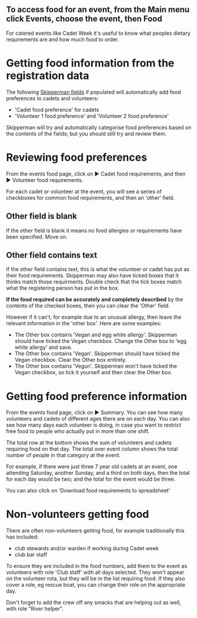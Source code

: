 To access food for an event, from the **Main menu** click **Events**, choose the event, then **Food**  
---


For catered events like Cadet Week it's useful to know what peoples dietary requirements are and how much food to order.

# Getting food information from the registration data

The following [Skipperman fields](List_and_explanation_of_skipperman_fields.md) if populated will automatically add food preferences to cadets and volunteers:

- 'Cadet food preference' for cadets
- 'Volunteer 1 food preference' and 'Volunteer 2 food preference'

Skipperman will try and automatically categorise food preferences based on the contents of the fields; but you should still try and review them.

# Reviewing food preferences

From the events food page, click on ► Cadet food requirements, and then ► Volunteer food requirements.

For each cadet or volunteer at the event, you will see a series of checkboxes for common food requirements, and then an 'other' field.

## Other field is blank

If the other field is blank it means no food allergies or requirements have been specified. Move on.

## Other field contains text

If the other field contains text, this is what the volunteer or cadet has put as their food requirements. Skipperman may also have ticked boxes that it thinks match those requirments. Double check that the tick boxes match what the registering person has put in the box.

**If the food required can be accurately and completely described** by the contents of the checked boxes, then you can clear the 'Other' field.

However if it can't, for example due to an unusual allergy, then leave the relevant information in the 'other box'. Here are some examples:

- The Other box contains 'Vegan and egg white allergy'. Skipperman should have ticked the Vegan checkbox. Change the Other box to 'egg white allergy' and save.
- The Other box contains 'Vegan'. Skipperman should have ticked the Vegan checkbox. Clear the Other box entirely.
- The Other box contains 'Vegun'. Skipperman won't have ticked the Vegan checkbox, so tick it yourself and then clear the Other box.

# Getting food preference information

From the events food page, click on ► Summary. You can see how many volunteers and cadets of different ages there are on each day. You can also see how many days each volunteer is doing, in case you want to restrict free food to people who actually put in more than one shift.

The total row at the bottom shows the sum of volunteers and cadets requiring food on that day. The total over event column shows the total number of people in that category at the event.

For example, if there were just three 7 year old cadets at an event, one attending Saturday, another Sunday, and a third on both days, then the total for each day would be two; and the total for the event would be three. 

You can also click on 'Download food requirements to spreadsheet'

# Non-volunteers getting food

There are often non-volunteers getting food, for example traditionally this has included:

- club stewards and/or warden if working during Cadet week
- club bar staff

To ensure they are included in the food numbers, add them to the event as volunteers with role 'Club staff' with all days selected. They won't appear on the volunteer rota, but they will be in the list requiring food.  If they also cover a role, eg rescue boat, you can change their role on the appropriate day.

Don't forget to add the crew off any smacks that are helping out as well, with role "River helper".